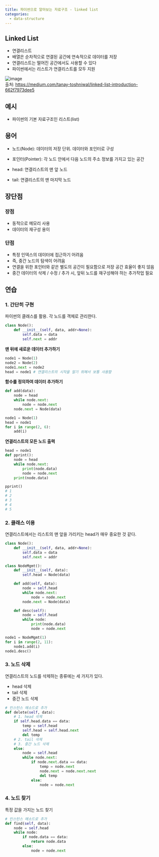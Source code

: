 ```yaml
---
title: 파이썬으로 알아보는 자료구조 - linked list
categories:
  - data-structure
---
```


## Linked List

- 연결리스트
- 배열은 순차적으로 연결된 공간에 연속적으로 데이터를 저장
- 연결리스트는 떨어진 공간에서도 사용할 수 있다
- 파이썬에서는 리스트가 연결리스트를 모두 지원

![image](https://user-images.githubusercontent.com/13075035/72051986-9cff8300-3307-11ea-913e-f7fee276bf18.png)  
출처: https://medium.com/tanay-toshniwal/linked-list-introduction-662f7973dee5

## 예시

- 파이썬의 기본 자료구조인 리스트(list)

## 용어

- 노드(Node): 데이터의 저장 단위. 데이터와 포인터로 구성
- 포인터(Pointer): 각 노드 안에서 다음 노드의 주소 정보를 가지고 있는 공간

- head: 연결리스트의 맨 앞 노드
- tail: 연결리스트의 맨 마지막 노드

## 장단점

### 장점

- 동적으로 메모리 사용
- 데이터의 재구성 용이

### 단점

- 특정 인덱스의 데이터에 접근하기 어려움
- 즉, 중간 노드의 탐색이 어려움
- 연결을 위한 포인터와 같은 별도의 공간이 필요함으로 저장 공간 효율이 좋지 않음
- 중간 데이터의 삭제 / 수정 / 추가 시, 앞뒤 노드를 재구성해야 하는 추가작업 필요

## 연습

### 1. 간단히 구현

파이썬의 클래스를 활용. 각 노드를 객체로 관리한다.

```python
class Node():
    def __init__(self, data, addr=None):
        self.data = data
        self.next = addr
```

**맨 뒤에 새로운 데이터 추가하기**

```python
node1 = Node(1)
node2 = Node(2)
node1.next = node2
head = node1 # 연결리스트의 시작을 알기 위해서 보통 사용함
```

**함수를 정의하여 데이터 추가하기**

```python
def add(data):
    node = head
    while node.next:
        node = node.next
    node.next = Node(data)

node1 = Node(1)
head = node1
for i in range(2, 6):
    add(i)
```

**연결리스트의 모든 노드 출력**

```python
head = node1
def pprint():
    node = head
    while node.next:
        print(node.data)
        node = node.next
    print(node.data)

pprint()
# 1
# 2
# 3
# 4
# 5
```

### 2. 클래스 이용

연결리스트에서는 리스트의 맨 앞을 가리키는 head가 매우 중요한 것 같다.

```python
class Node():
    def __init__(self, data, addr=None):
        self.data = data
        self.next = addr

class NodeMgmt():
    def __init__(self, data):
        self.head = Node(data)

    def add(self, data):
        node = self.head
        while node.next:
            node = node.next
        node.next = Node(data)

    def desc(self):
        node = self.head
        while node:
            print(node.data)
            node = node.next

node1 = NodeMgmt(1)
for i in range(2, 11):
    node1.add(i)
node1.desc()
```

### 3. 노드 삭제

연결리스트의 노드를 삭제하는 종류에는 세 가지가 있다.

- head 삭제
- tail 삭제
- 중간 노드 삭제

```python
# 인스턴스 메소드로 추가
def delete(self, data):
    # 1. head 삭제
    if self.head.data == data:
        temp = self.head
        self.head = self.head.next
        del temp
    # 2. tail 삭제
    # 3. 중간 노드 삭제
    else:
        node = self.head
        while node.next:
            if node.next.data == data:
                temp = node.next
                node.next = node.next.next
                del temp
            else:
                node = node.next
```

### 4. 노드 찾기

특정 값을 가지는 노드 찾기

```python
# 인스턴스 메소드로 추가
def find(self, data):
    node = self.head
    while node:
        if node.data == data:
            return node.data
        else:
            node = node.next
```
